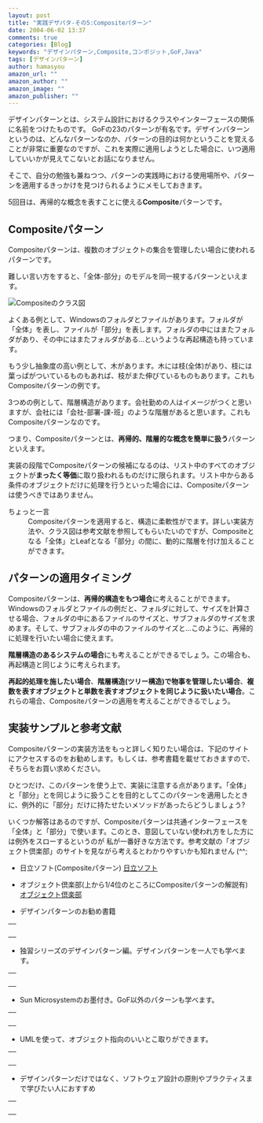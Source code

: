 ```yaml
---
layout: post
title: "実践デザパタ-その5:Compositeパターン"
date: 2004-06-02 13:37
comments: true
categories: [Blog]
keywords: "デザインパターン,Composite,コンポジット,GoF,Java"
tags: [デザインパターン]
author: hamasyou
amazon_url: ""
amazon_author: ""
amazon_image: ""
amazon_publisher: ""
---
```


デザインパターンとは、システム設計におけるクラスやインターフェースの関係に名前をつけたものです。
GoFの23のパターンが有名です。デザインパターンというのは、どんなパターンなのか、パターンの目的は何かということを覚えることが非常に重要なのですが、これを実際に適用しようとした場合に、いつ適用していいかが見えてこないとお話になりません。

そこで、自分の勉強も兼ねつつ、パターンの実践時における使用場所や、パターンを適用するきっかけを見つけられるようにメモしておきます。

5回目は、再帰的な概念を表すことに使える<b>Composite</b>パターンです。


<!-- more -->

<h2>Compositeパターン</h2>

<p class="option">Compositeパターンは、複数のオブジェクトの集合を管理したい場合に使われるパターンです。</p>

難しい言い方をすると、「全体-部分」のモデルを同一視するパターンといえます。

<img src="http://hamasyou.com/images/design_pattern/composite.gif" alt="Compositeのクラス図" />

よくある例として、Windowsのフォルダとファイルがあります。フォルダが「全体」を表し、ファイルが「部分」を表します。フォルダの中にはまたフォルダがあり、その中にはまたフォルダがある...というような再起構造も持っています。

もう少し抽象度の高い例として、木があります。木には枝(全体)があり、枝には葉っぱがついているものもあれば、枝がまた伸びているものもあります。これもCompositeパターンの例です。

3つめの例として、階層構造があります。会社勤めの人はイメージがつくと思いますが、会社には「会社-部署-課-班」のような階層があると思います。これもCompositeパターンなのです。

つまり、Compositeパターンとは、<strong>再帰的、階層的な概念を簡単に扱う</strong>パターンといえます。

実装の段階でCompositeパターンの候補になるのは、リスト中のすべてのオブジェクトが<b>まったく等価</b>に取り扱われるものだけに限られます。リスト中からある条件のオブジェクトだけに処理を行うといった場合には、Compositeパターンは使うべきではありません。

<dl>
<dt class="info">ちょっと一言</dt>
<dd>Compositeパターンを適用すると、構造に柔軟性がでます。詳しい実装方法や、クラス図は参考文献を参照してもらいたいのですが、Compositeとなる「全体」とLeafとなる「部分」の間に、動的に階層を付け加えることができます。</dd>
</dl>

<h2>パターンの適用タイミング</h2>

Compositeパターンは、<b>再帰的構造をもつ場合</b>に考えることができます。Windowsのフォルダとファイルの例だと、フォルダに対して、サイズを計算させる場合、フォルダの中にあるファイルのサイズと、サブフォルダのサイズを求めます。そして、サブフォルダの中のファイルのサイズと...このように、再帰的に処理を行いたい場合に使えます。

<b>階層構造のあるシステムの場合</b>にも考えることができるでしょう。この場合も、再起構造と同じように考えられます。

<strong>再起的処理を施したい場合</strong>、<strong>階層構造(ツリー構造)で物事を管理したい場合</strong>、<strong>複数を表すオブジェクトと単数を表すオブジェクトを同じように扱いたい場合</strong>。これらの場合、Compositeパターンの適用を考えることができるでしょう。

<h2>実装サンプルと参考文献</h2>

Compositeパターンの実装方法をもっと詳しく知りたい場合は、下記のサイトにアクセスするのをお勧めします。もしくは、参考書籍を載せておきますので、そちらをお買い求めください。

ひとつだけ、このパターンを使う上で、実装に注意する点があります。「全体」と「部分」とを同じように扱うことを目的としてこのパターンを適用したときに、例外的に「部分」だけに持たせたいメソッドがあったらどうしましょう?

いくつか解答はあるのですが、Compositeパターンは共通インターフェースを「全体」と「部分」で使います。このとき、意図していない使われ方をした方には例外をスローするというのが
私が一番好きな方法です。参考文献の「オブジェクト倶楽部」のサイトを見ながら考えるとわかりやすいかも知れません (^^;

+ 日立ソフト(Compositeパターン)
<a href="http://www.dmz.hitachi-sk.co.jp/Java/Tech/pattern/gof/composite.html" rel="external nofollow">日立ソフト</a>

+ オブジェクト倶楽部(上から1/4位のところにCompositeパターンの解説有)
<a href="http://www.objectclub.jp/technicaldoc/pattern/DPforJavaProgrammers" rel="external nofollow">オブジェクト倶楽部</a>

+ デザインパターンのお勧め書籍
<div class="rakuten"><table border="0" cellpadding="5" width="400"><tr><td valign="top"><a href="http://www.amazon.co.jp/exec/obidos/ASIN/4797327030/sorehabooks-22/" rel="external nofollow"></a><br /></td></tr></table>
</div>

+ 独習シリーズのデザインパターン編。デザインパターンを一人でも学べます。
<div class="rakuten"><table border="0" cellpadding="5" width="400"><tr><td valign="top"><a href="http://www.amazon.co.jp/exec/obidos/ASIN/4798104450/sorehabooks-22/" rel="external nofollow"></a><br /></td></tr></table>
</div>

+ Sun Microsystemのお墨付き。GoF以外のパターンも学べます。
<div class="rakuten"><table border="0" cellpadding="5" width="400"><tr><td valign="top"><a href="http://www.amazon.co.jp/exec/obidos/ASIN/4756141552/sorehabooks-22/" rel="external nofollow"></a><br /></td></tr></table>
</div>

+ UMLを使って、オブジェクト指向のいいとこ取りができます。
<div class="rakuten"><table border="0" cellpadding="5" width="400"><tr><td valign="top"><a href="http://www.amazon.co.jp/exec/obidos/ASIN/4774116882/sorehabooks-22/" rel="external nofollow"></a><br /></td></tr></table>
</div>

+ デザインパターンだけではなく、ソフトウェア設計の原則やプラクティスまで学びたい人におすすめ
<div class="rakuten"><table border="0" cellpadding="5" width="400"><tr><td valign="top"><a href="http://www.amazon.co.jp/exec/obidos/ASIN/4797323361/sorehabooks-22/" rel="external nofollow"></a><br /></td></tr></table>
</div>





